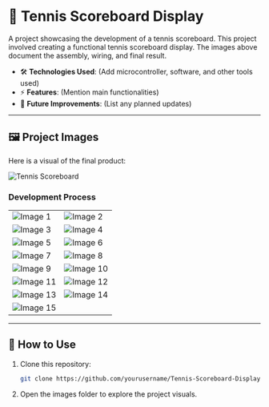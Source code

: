 # 📌 Tennis Scoreboard Display  
A project showcasing the development of a tennis scoreboard.
This project involved creating a functional tennis scoreboard display. The images above document the assembly, wiring, and final result.

- 🛠️ **Technologies Used**: (Add microcontroller, software, and other tools used)
- ⚡ **Features**: (Mention main functionalities)
- 📌 **Future Improvements**: (List any planned updates)
---

## 🖼️ Project Images

Here is a visual of the final product:

![Tennis Scoreboard](images/IMG_1111.jpg)

### Development Process
| | |
|---|---|
| ![Image 1](images/IMG_0135.jpeg) | ![Image 2](images/IMG_1490.jpeg) |
| ![Image 3](images/IMG_1564.jpeg) | ![Image 4](images/IMG_3745.jpeg) |
| ![Image 5](images/IMG_3766.jpeg) | ![Image 6](images/IMG_3776.jpg) |
| ![Image 7](images/IMG_3906.jpeg) | ![Image 8](images/IMG_3907.jpeg) |
| ![Image 9](images/IMG_3934.jpg) | ![Image 10](images/IMG_0983.jpeg) |
| ![Image 11](images/IMG_0985.jpeg) | ![Image 12](images/IMG_0987.jpeg) |
| ![Image 13](images/IMG_0990.jpeg) | ![Image 14](images/IMG_4042.jpeg) |
| ![Image 15](images/IMG_4340.jpeg) |  |



---

## 🔗 How to Use
1. Clone this repository:
   ```bash
   git clone https://github.com/yourusername/Tennis-Scoreboard-Display.git
   ```
2. Open the images folder to explore the project visuals.
